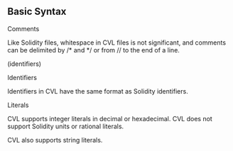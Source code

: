 ## Basic Syntax

Comments

Like Solidity files, whitespace in CVL files is not significant, and comments can be delimited by /* and */ or from // to the end of a line.

(identifiers)

Identifiers

Identifiers in CVL have the same format as Solidity identifiers.

Literals

CVL supports integer literals in decimal or hexadecimal. CVL does not support Solidity units or rational literals.

CVL also supports string literals.